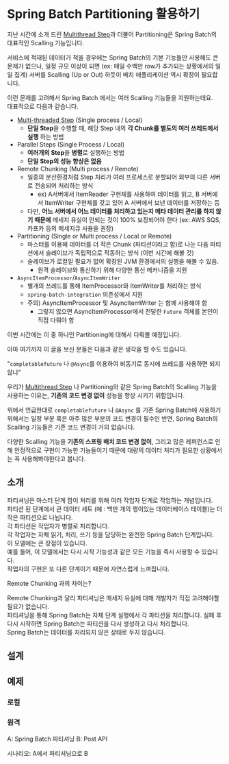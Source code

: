 # Spring Batch Partitioning 활용하기

지난 시간에 소개 드린 [Multithread Step](https://jojoldu.tistory.com/493)과 더불어 Partitioning은 Spring Batch의 대표적인 Scalling 기능입니다.  
  
서비스에 적재된 데이터가 적을 경우에는 Spring Batch의 기본 기능들만 사용해도 큰 문제가 없으나, 일정 규모 이상이 되면 (ex: 매일 수백만 row가 추가되는 상황에서의 일일 집계) 서버를 Scalling (Up or Out) 하듯이 배치 애플리케이션 역시 확장이 필요합니다.  
  
이런 문제를 고려해서 Spring Batch 에서는 여러 Scalling 기능들을 지원하는데요.  
대표적으로 다음과 같습니다.

* [Multi-threaded Step](https://jojoldu.tistory.com/493) (Single process / Local)
  * **단일 Step**을 수행할 때, 해당 Step 내의 **각 Chunk를 별도의 여러 쓰레드에서 실행** 하는 방법
* Parallel Steps (Single Process / Local)
  * **여러개의 Step**을 **병렬**로 실행하는 방법
  * **단일 Step의 성능 향상은 없음**
* Remote Chunking (Multi process / Remote)
  * 일종의 분산환경처럼 Step 처리가 여러 프로세스로 분할되어 외부의 다른 서버로 전송되어 처리하는 방식
    * ex) A서버에서 ItemReader 구현체를 사용하여 데이터를 읽고, B 서버에서 ItemWriter 구현체를 갖고 있어 A 서버에서 보낸 데이터를 저장하는 등
  * 다만, **어느 서버에서 어느 데이터를 처리하고 있는지 메타 데이터 관리를 하지 않기 때문에** 메세지 유실이 안되는 것이 100% 보장되어야 한다 (ex: AWS SQS, 카프카 등의 메세지큐 사용을 권장)
* Partitioning (Single or Multi process / Local or Remote)
  * 마스터를 이용해 데이터를 더 작은 Chunk (파티션이라고 함)로 나눈 다음 파티션에서 슬레이브가 독립적으로 작동하는 방식 (이번 시간에 해볼 것)
  * 슬레이브가 로컬일 필요가 없어 확장된 JVM 환경에서의 실행을 해볼 수 있음. 
    * 원격 슬레이브와 통신하기 위해 다양한 통신 메커니즘을 지원
* ```AsyncItemProcessor```/```AsyncItemWriter```
  * 별개의 쓰레드를 통해 ItemProcessor와 ItemWriter를 처리하는 방식
  * ```spring-batch-integration``` 의존성에서 지원
  * 주의) AsyncItemProcessor 및 AsyncItemWriter 는 함께 사용해야 함 
    * 그렇지 않으면 AsyncItemProcessor에서 전달한 ```Future``` 객체를 본인이 직접 다뤄야 함

이번 시간에는 이 중 하나인 Partitioning에 대해서 다뤄볼 예정입니다.  
  
아마 여기까지 이 글을 보신 분들은 다음과 같은 생각을 할 수도 있습니다.  

"```completablefuture``` 나 ```@Async```를 이용하여 비동기로 동시에 쓰레드를 사용하면 되지 않냐"  
  
우리가 [Multithread Step](https://jojoldu.tistory.com/493) 나 Partitioning와 같은 Spring Batch의 Scalling 기능을 사용하는 이유는, **기존의 코드 변경 없이** 성능을 향상 시키기 위함입니다.  
  
위에서 언급한대로 ```completablefuture``` 나 ```@Async``` 를 기존 Spring Batch에 사용하기 위해서는 일정 부분 혹은 아주 많은 부분의 코드 변경이 필수인 반면, Spring Batch의 Scalling 기능들은 기존 코드 변경이 거의 없습니다.  
  
다양한 Scalling 기능을 **기존의 스프링 배치 코드 변경 없이**, 그리고 많은 레퍼런스로 인해 안정적으로 구현이 가능한 기능들이기 때문에 대량의 데이터 처리가 필요한 상황에서는 꼭 사용해봐야한다고 봅니다.  
  
## 소개

파티셔닝은 마스터 단계 팜이 처리를 위해 여러 작업자 단계로 작업하는 개념입니다.  
파티션 된 단계에서 큰 데이터 세트 (예 : 백만 개의 행이있는 데이터베이스 테이블)는 더 작은 파티션으로 나뉩니다.  
각 파티션은 작업자가 병렬로 처리합니다.  
각 작업자는 자체 읽기, 처리, 쓰기 등을 담당하는 완전한 Spring Batch 단계입니다.  
이 모델에는 큰 장점이 있습니다.  
예를 들어, 이 모델에서는 다시 시작 가능성과 같은 모든 기능을 즉시 사용할 수 있습니다.  
작업자의 구현은 또 다른 단계이기 때문에 자연스럽게 느껴집니다.

Remote Chunking 과의 차이는?

Remote Chunking과 달리 파티셔닝은 메세지 유실에 대해 개발자가 직접 고려해야할 필요가 없습니다.  
파티셔닝을 통해 Spring Batch는 자체 단계 실행에서 각 파티션을 처리합니다. 실패 후 다시 시작하면 Spring Batch는 파티션을 다시 생성하고 다시 처리합니다.  
Spring Batch는 데이터를 처리되지 않은 상태로 두지 않습니다.

## 설계

## 예제

### 로컬

### 원격

A: Spring Batch 파티셔닝
B: Post API

시나리오: A에서 파티셔닝으로 B 